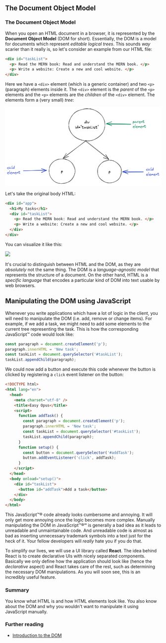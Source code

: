 ## The Document Object Model

### The Document Object Model

When you open an HTML document in a browser, it is represented by the **Document Object Model** (DOM for short).
Essentially, the DOM is a model for documents which represent _editable logical trees_.
This sounds _way_ scarier than it really is, so let's consider an example from our HTML file:

```html
<div id="taskList">
  <p> Read the MERN book: Read and understand the MERN book. </p>
  <p> Write a website: Create a new and cool website. </p>
</div>
```

Here we have a `<div>` element (which is a generic container) and two `<p>` (paragraph) elements inside it.
The `<div>` element is the _parent_ of the `<p>` elements and the `<p>` elements are the _children_ of the `<div>` element.
The elements form a (very small) _tree_:

![](images/small_tree.png)

Let's take the original body HTML:

```html
<div id="app">
  <h1>My tasks</h1>
  <div id="taskList">
    <p> Read the MERN book: Read and understand the MERN book. </p>
    <p> Write a website: Create a new and cool website. </p>
  </div>
</div>
```

You can visualize it like this:

![](images/tree.png)

It's crucial to distinguish between HTML and the DOM, as they are _absolutely_ not the same thing.
The DOM is a _language-agnostic model_ that represents the structure of a document.
On the other hand, HTML is a _specific language_ that encodes a particular kind of DOM into text usable by web browsers.

## Manipulating the DOM using JavaScript

Whenever you write applications which have a lot of logic in the client, you will need to manipulate the DOM (i.e. add, remove or change items).
For example, if we add a task, we might need to add some elements to the current tree representing the task.
This is how the corresponding JavaScript™ code would look like:

```javascript
const paragraph = document.createElement('p');
paragraph.innerHTML = 'New task';
const taskList = document.querySelector('#taskList');
taskList.appendChild(paragraph);
```

We could now add a button and execute this code whenever the button is clicked by registering a `click` event listener on the button:

```html
<!DOCTYPE html>
<html lang="en">
  <head>
    <meta charset="utf-8" />
    <title>Easy Opus</title>
    <script>
      function addTask() {
        const paragraph = document.createElement('p');
        paragraph.innerHTML = 'New task';
        const taskList = document.querySelector('#taskList');
        taskList.appendChild(paragraph);
      }
      function setup() {
        const button = document.querySelector('#addTask');
        button.addEventListener('click', addTask);
      }
    </script>
  </head>
  <body onload="setup()">
    <div id="taskList">
      <button id="addTask">Add a task</button>
    </div>
  </body>
</html>
```

This JavaScript™® code already looks cumbersome and annoying.
It will only get more annoying once the logic becomes more complex.
Manually manipulating the DOM in JavaScript™®℠ is generally a bad idea as it leads to unreadable and unmaintainable code.
And unreadable code is almost as bad as inserting unnecessary trademark symbols into a text just for the heck of it.
Your fellow developers will _really_ hate you if you do that.

To simplify our lives, we will use a UI library called **React**.
The idea behind React is to create declarative UIs with nicely separated components.
Basically we only define how the application should look like (hence the _declarative_ aspect) and React takes care of the rest, such as determining the necessary DOM manipulations.
As you will soon see, this is an incredibly useful feature.

### Summary

You know what HTML is and how HTML elements look like. You also know about the DOM and why you wouldn't want to manipulate it using JavaScript manually.

### Further reading

- [Introduction to the DOM](https://developer.mozilla.org/en-US/docs/Web/API/Document_Object_Model/Introduction)
